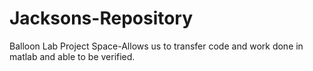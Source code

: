 # Jacksons-Repository
Balloon Lab Project Space-Allows us to transfer code and work done in matlab and able to be verified.

